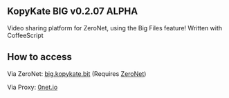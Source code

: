## KopyKate BIG v0.2.07 ALPHA
Video sharing platform for ZeroNet, using the Big Files feature!
Written with CoffeeScript

## How to access

Via ZeroNet: [big.kopykate.bit](http://127.0.0.1:43110/big.kopykate.bit/) (Requires [ZeroNet](https://zeronet.io/))

Via Proxy: [0net.io](http://0net.io/big.kopykate.bit/)
